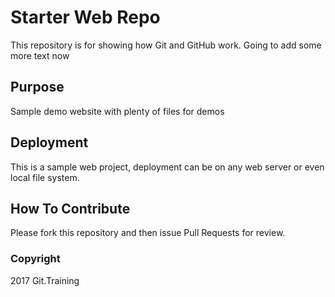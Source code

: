 # Starter Web Repo

This repository is for showing how Git and GitHub work.
Going to add some more text now

## Purpose

Sample demo website with plenty of files for demos

## Deployment

This is a sample web project, deployment can be on any web server or even local file system.

## How To Contribute

Please fork this repository and then issue Pull Requests for review.

### Copyright

2017 Git.Training
